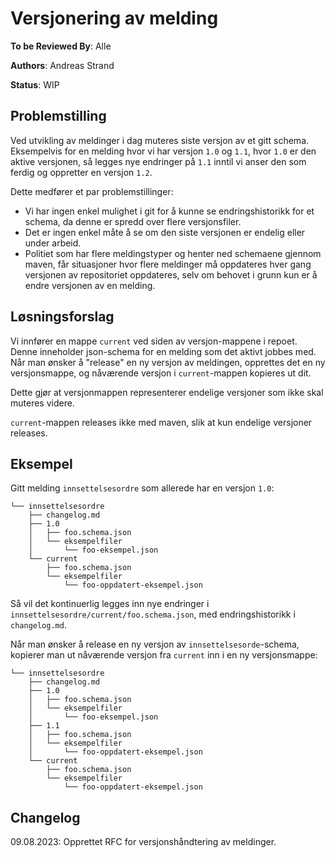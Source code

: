 # Versjonering av melding

**To be Reviewed By**: Alle

**Authors**: Andreas Strand

**Status**: WIP

## Problemstilling

Ved utvikling av meldinger i dag muteres siste versjon av et gitt schema. Eksempelvis for en melding hvor vi har versjon 
`1.0` og `1.1`, hvor `1.0` er den aktive versjonen, så legges nye endringer på `1.1` inntil vi anser den som ferdig 
og oppretter en versjon `1.2`.

Dette medfører et par problemstillinger: 

- Vi har ingen enkel mulighet i git for å kunne se endringshistorikk for et schema, da denne er spredd 
  over flere versjonsfiler.
- Det er ingen enkel måte å se om den siste versjonen er endelig eller under arbeid.
- Politiet som har flere meldingstyper og henter ned schemaene gjennom maven, får situasjoner hvor flere meldinger må
  oppdateres hver gang versjonen av repositoriet oppdateres, selv om behovet i grunn kun er å endre versjonen av en 
  melding.

## Løsningsforslag

Vi innfører en mappe `current` ved siden av versjon-mappene i repoet. Denne inneholder json-schema for en melding som
det aktivt jobbes med. Når man ønsker å "release" en ny versjon av meldingen, opprettes det en ny versjonsmappe,
og nåværende versjon i `current`-mappen kopieres ut dit.

Dette gjør at versjonmappen representerer endelige versjoner som ikke skal muteres videre.

`current`-mappen releases ikke med maven, slik at kun endelige versjoner releases.

## Eksempel

Gitt melding `innsettelsesordre` som allerede har en versjon `1.0`:

```
└── innsettelsesordre
    ├── changelog.md
    ├── 1.0
    │   ├── foo.schema.json
    │   └── eksempelfiler
    │       └── foo-eksempel.json
    └── current
        ├── foo.schema.json
        └── eksempelfiler
            └── foo-oppdatert-eksempel.json
```

Så vil det kontinuerlig legges inn nye endringer i `innsettelsesordre/current/foo.schema.json`, med endringshistorikk 
i `changelog.md`.

Når man ønsker å release en ny versjon av `innsettelsesorde`-schema, kopierer man ut nåværende versjon fra `current`
inn i en ny versjonsmappe:

```
└── innsettelsesordre
    ├── changelog.md
    ├── 1.0
    │   ├── foo.schema.json
    │   └── eksempelfiler
    │       └── foo-eksempel.json
    ├── 1.1
    │   ├── foo.schema.json
    │   └── eksempelfiler
    │       └── foo-oppdatert-eksempel.json
    └── current
        ├── foo.schema.json
        └── eksempelfiler
            └── foo-oppdatert-eksempel.json
```

## Changelog

09.08.2023: Opprettet RFC for versjonshåndtering av meldinger.
